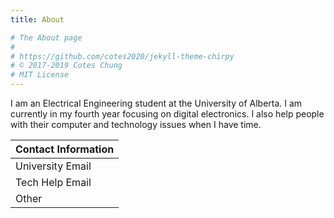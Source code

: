 ```yaml
---
title: About

# The About page
# 
# https://github.com/cotes2020/jekyll-theme-chirpy
# © 2017-2019 Cotes Chung
# MIT License
---
```


I am an Electrical Engineering student at the University of Alberta. I am currently in my fourth year focusing on digital electronics. I also help people with their computer and technology issues when I have time.

| Contact Information |
| ------------------ |
| University Email | [lsanche@ualberta.ca](mailto:lsanche@ualberta.ca) |
| Tech Help Email | [tech@lyndeno.ca](mailto:tech@lyndeno.ca) |
| Other | [lsanche@lyndeno.ca](mailto:lsanche@lyndeno.ca) |
